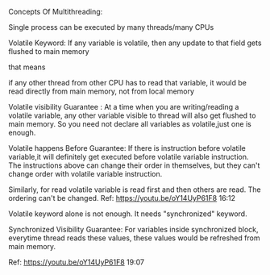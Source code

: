Concepts Of Multithreading:

Single process can be executed by many threads/many CPUs




Volatile Keyword:
If any variable is volatile, then any update to that field gets flushed to main memory

that means

if any other thread from other CPU has to read that variable, it would be read directly from 
main memory, not from local memory

Volatile visibility Guarantee : At a time when you are writing/reading a volatile variable,
any other variable visible to thread will also get flushed to main memory.
So you need not declare all variables as volatile,just one is enough.

Volatile happens Before Guarantee:
If there is instruction before volatile variable,it will definitely get executed before volatile variable instruction.
The instructions above can change their order in themselves,
but they can't change order with volatile variable instruction.

Similarly, for read volatile variable is read first and then others are read. The ordering can't be changed.
Ref: https://youtu.be/oY14UyP61F8 16:12

Volatile keyword alone is not enough. It needs "synchronized" keyword.

Synchronized Visibility Guarantee:
For variables inside synchronized block, everytime thread reads these values,
these values would be refreshed from main memory.

Ref: https://youtu.be/oY14UyP61F8 19:07

